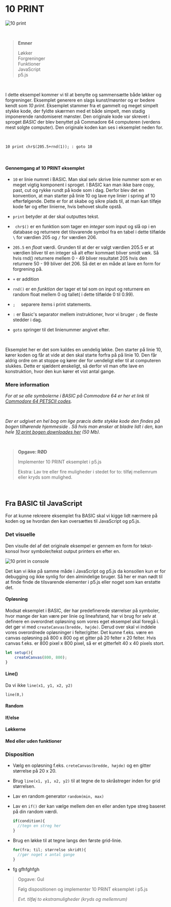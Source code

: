# 10 PRINT

![10 print](https://i0.wp.com/digitalsouls.com/wp/wp-content/uploads/2014/07/10print504.gif)

​     

> **Emner**
>
> Løkker<br/>
> Forgreninger<br/>
> Funktioner<br/>
> JavaScript<br/>
> p5.js

​     

I dette eksempel kommer vi til at benytte og sammensætte både løkker og forgreninger. Eksemplet generere en slags kunst/møsnter og er bedere kendt som *10 print*. Eksemplet stammer fra et gammelt og meget simpelt stykke kode, der fyldte skærmen med et både simpelt, men stadig imponerende randomiseret mønster. Den originale kode var skrevet i sproget *BASIC* der blev benyttet på Commadore 64 computeren (verdens mest solgte computer). Den originale koden kan ses i eksemplet neden for.

​     

```basic
10 print chr$(205.5+rnd(1)); : goto 10
```

​     

#### Gennemgang af 10 PRINT eksemplet

- `10` er linie numret i BASIC. Man skal selv skrive linie nummer som er en meget vigtig komponent i sproget. I BASIC kan man ikke bare copy, past, cut og rykke rundt på kode som i dag. Derfor blev det en konvention, at man starter på linie 10 og lave nye linier i spring af 10 efterfølgende. Dette er for at skabe og sikre plads til, at man kan tilføje kode før og efter linierne, hvis behovet skulle opstå. 

- `print` betyder at der skal outputtes tekst. 

- ` chr$()` er en funktion som tager en *integer* som input og slå op i en database og returnere det tilsvarende symbol fra en tabel i dette tilfælde `\` for værdien 205 og `/` for værdien 206.

- `205.5` en *float* værdi. Grunden til at der er valgt værdien 205.5 er at værdien bliver til en integer så alt efter kommaet bliver smidt væk. Så hvis rnd() returnere mellem 0 - 49 bliver resultatet 205 hvis den returnere 50 - 99 bliver det 206. Så det er en måde at lave en form for forgrening på.
- `+` er addition

- `rnd()` er en *funktion* der tager et tal som on input og returnere en random float mellem 0 og tallet( i dette tilfælde 0 til 0.99). 

- `;  ` separere items i print statements.

- `:` er Basic's separator mellem instruktioner, hvor vi bruger  `;` de fleste stedder i dag. 

- `goto` springer til det linienummer angivet efter.

​     

Eksemplet her er det som kaldes en uendelig løkke. Den starter på linie 10, kører koden og får at vide at den skal starte forfra på på linie 10. Den får aldrig ordre om at stoppe og kører der for uendeligt eller til at computeren slukkes. Dette er sjældent ønskeligt, så derfor vil man ofte lave en konstruktion, hvor den kun kører et vist antal gange.

### Mere information

*For at se alle symbolerne i BASIC på Commodore 64 er her et link til [Commodore 64 PETSCII codes](https://sta.c64.org/cbm64pet.html).*

​          

*Der er udgivet en hel bog om lige præcis dette stykke kode den findes på bogen tilhørende hjemmeside . Så hvis man ønsker at bladre lidt i den, kan hele [10 print bogen downloades her](https://10print.org/10_PRINT_121114.pdf) (50 Mb).*

​     

> **Opgave: RØD**
>
> Implementer 10 PRINT eksemplet i p5.js
>
> Ekstra: Lav tre eller fire muligheder i stedet for to: tilføj mellemrum eller kryds som mulighed.

​     

## Fra BASIC til JavaScript

For at kunne rekreere eksemplet fra BASIC skal vi kigge lidt nærmere på koden og se hvordan den kan oversættes til JavaScript og p5.js. 

### Det visuelle

Den visulle del af det originale eksempel er gennem en form for tekst-konsol hvor symboler/tekst output printers en efter en. 

![10 print in console](https://elmcip.net/sites/default/files/media/work/images/the_ppg256_article_image.png)



Det kan vi ikke på samme måde i JavaScript og p5.js da konsollen kun er for debugging og ikke synlig for den almindelige bruger. Så her er man nødt til at finde finde de tilsvarende elementer i p5.js eller noget som kan erstatte det.

#### Opløsning

Modsat eksemplet i BASIC, der har predefinerede størrelser på symboler, hvor mange der kan være per linie og lineafstand, har vi brug for selv at definere en overordnet opløsning som vores eget eksempel skal foregå i. det gør vi med `createCanvas(bredde, højde)`. Derud over skal vi inddele vores overordnede opløsninger i felter/gitter.  Det kunne f.eks. være en canvas opløsning  på 800 x 800 og et gitter på 20 felter x 20 felter. Hvis canvas f.eks. er 800 pixel  x 800 pixel, så er et gitterfelt 40 x 40 pixels stort.

```javascript
let setup(){
	createCanvas(800, 800);
}
```





#### Line()

Da vi ikke `line(x1, y1, x2, y2)` 

```
line(0,)
```



#### Random



#### If/else



#### Løkkerne





#### Med eller uden funktioner





### Disposition

- Vælg en opløsning f.eks. `creteCanvas(bredde, højde)` og en gitter størrelse på 20 x 20.

- Brug `line(x1, y1, x2, y2)` til at tegne de to skråstreger inden for grid størrelsen.

- Lav en random generator `random(min, max)`

- Lav en `if()` der kan vælge mellem den en eller anden type streg baseret på din random værdi.

  ````js
  if(condition){
  	//tegn en streg her
  }
  ````

- Brug en løkke til at tegne langs den første grid-linie.

  ````javascript
  for(fra; til; størrelse skridt){
  	//gør noget x antal gange
  }
  ````

- fg gfhfghfgh

  

> Opgave: Gul
>
> Følg dispositionen og implementer 10 PRINT eksemplet i p5.js
>
> *Evt. tilføj to ekstramuligheder (kryds og mellemrum)*

